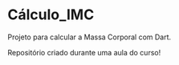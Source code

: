 # Cálculo_IMC
 Projeto para calcular a Massa Corporal com Dart.

 
 Repositório criado durante uma aula do curso!

